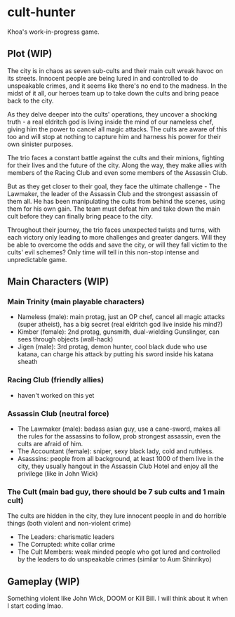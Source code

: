 # cult-hunter
Khoa's work-in-progress game.

## Plot (WIP)

The city is in chaos as seven sub-cults and their main cult wreak havoc on its streets. Innocent people are being lured in and controlled to do unspeakable crimes, and it seems like there's no end to the madness. In the midst of it all, our heroes team up to take down the cults and bring peace back to the city.

As they delve deeper into the cults' operations, they uncover a shocking truth - a real eldritch god is living inside the mind of our nameless chef, giving him the power to cancel all magic attacks. The cults are aware of this too and will stop at nothing to capture him and harness his power for their own sinister purposes.

The trio faces a constant battle against the cults and their minions, fighting for their lives and the future of the city. Along the way, they make allies with members of the Racing Club and even some members of the Assassin Club.

But as they get closer to their goal, they face the ultimate challenge - The Lawmaker, the leader of the Assassin Club and the strongest assassin of them all. He has been manipulating the cults from behind the scenes, using them for his own gain. The team must defeat him and take down the main cult before they can finally bring peace to the city.

Throughout their journey, the trio faces unexpected twists and turns, with each victory only leading to more challenges and greater dangers. Will they be able to overcome the odds and save the city, or will they fall victim to the cults' evil schemes? Only time will tell in this non-stop intense and unpredictable game.

## Main Characters (WIP)

### Main Trinity (main playable characters)
- Nameless (male): main protag, just an OP chef, cancel all magic attacks (super atheist), has a big secret (real eldritch god live inside his mind?)
- Kimber (female): 2nd protag, gunsmith, dual-wielding Gunslinger, can sees through objects (wall-hack)
- Jigen (male): 3rd protag, demon hunter, cool black dude who use katana, can charge his attack by putting his sword inside his katana sheath 

### Racing Club (friendly allies)
- haven't worked on this yet

### Assassin Club (neutral force)
- The Lawmaker (male): badass asian guy, use a cane-sword, makes all the rules for the assassins to follow, prob strongest assassin, even the cults are afraid of him.
- The Accountant (female): sniper, sexy black lady, cold and ruthless.
- Asasssins: people from all background, at least 1000 of them live in the city, they usually hangout in the Assassin Club Hotel and enjoy all the privilege (like in John Wick)

### The Cult (main bad guy, there should be 7 sub cults and 1 main cult)
The cults are hidden in the city, they lure innocent people in and do horrible things (both violent and non-violent crime)
- The Leaders: charismatic leaders
- The Corrupted: white collar crime
- The Cult Members: weak minded people who got lured and controlled by the leaders to do unspeakable crimes (similar to Aum Shinrikyo)

## Gameplay (WIP)
Something violent like John Wick, DOOM or Kill Bill. I will think about it when I start coding lmao.


